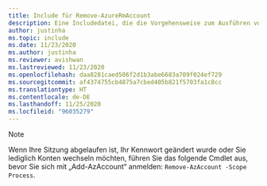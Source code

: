 ```yaml
---
title: Include für Remove-AzureRmAccount
description: Eine Includedatei, die die Vorgehensweise zum Ausführen von Remove-AzureRmAccount erläutert.
author: justinha
ms.topic: include
ms.date: 11/23/2020
ms.author: justinha
ms.reviewer: avishwan
ms.lastreviewed: 11/23/2020
ms.openlocfilehash: daa8281caed506f2d1b3abe6683a709f024ef729
ms.sourcegitcommit: af4374755cb4875a7cbed405b821f5703fa1c8cc
ms.translationtype: HT
ms.contentlocale: de-DE
ms.lasthandoff: 11/25/2020
ms.locfileid: "96035279"
---
```

>[!Note]
>Wenn Ihre Sitzung abgelaufen ist, Ihr Kennwort geändert wurde oder Sie lediglich Konten wechseln möchten, führen Sie das folgende Cmdlet aus, bevor Sie sich mit „Add-AzAccount“ anmelden: `Remove-AzAccount -Scope Process`.
